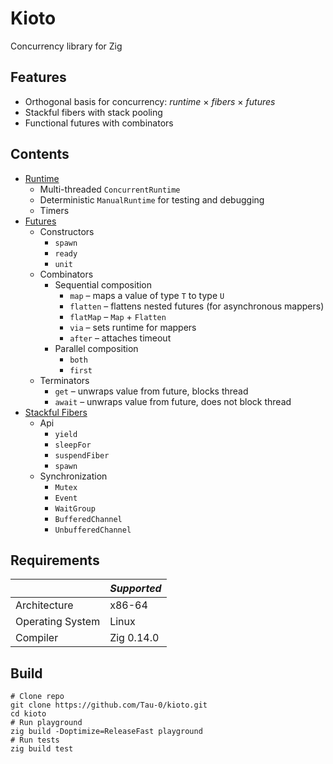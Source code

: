 # Kioto

Concurrency library for Zig

## Features

- Orthogonal basis for concurrency: _runtime_ × _fibers_ × _futures_
- Stackful fibers with stack pooling
- Functional futures with combinators

## Contents

- [Runtime](kioto/runtime)
  - Multi-threaded `ConcurrentRuntime`
  - Deterministic `ManualRuntime` for testing and debugging
  - Timers
- [Futures](kioto/futures)
  - Constructors
    - `spawn`
    - `ready`
    - `unit`
  - Combinators
    - Sequential composition
      - `map` – maps a value of type `T` to type `U`
      - `flatten` – flattens nested futures (for asynchronous mappers)
      - `flatMap` – `Map` + `Flatten`
      - `via` – sets runtime for mappers
      - `after` – attaches timeout
    - Parallel composition
      - `both`
      - `first`
  - Terminators
    - `get` – unwraps value from future, blocks thread
    - `await` – unwraps value from future, does not block thread
- [Stackful Fibers](kioto/fibers)
  - Api
    - `yield`
    - `sleepFor`
    - `suspendFiber`
    - `spawn`
  - Synchronization
    - `Mutex`
    - `Event`
    - `WaitGroup`
    - `BufferedChannel`
    - `UnbufferedChannel`

## Requirements

|                  | _Supported_       |
|------------------|-------------------|
| Architecture     | x86-64            |
| Operating System | Linux             |
| Compiler         | Zig 0.14.0        |

## Build

```shell
# Clone repo
git clone https://github.com/Tau-0/kioto.git
cd kioto
# Run playground
zig build -Doptimize=ReleaseFast playground
# Run tests
zig build test
```
